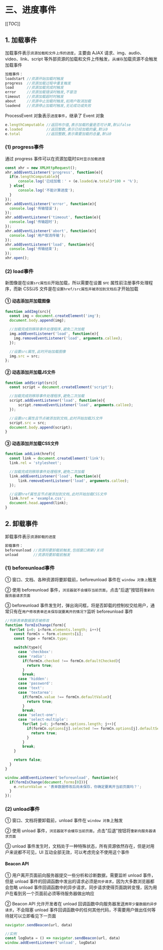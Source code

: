 # 三、进度事件

[[_TOC_]]

## 1. 加载事件

加载事件表示`资源加载和文件上传的进度`，主要由 AJAX 请求、img、audio、video、link、script 等外部资源的加载和文件上传触发，从`缓存`加载资源不会触发加载事件

```javascript
加载事件：
loadstart //资源开始加载时触发
progress  //资源加载过程中重复触发
load      //资源加载完成时触发
error     //资源加载错误时触发,不冒泡
timeout   //资源加载超时时触发
about     //资源中止加载时触发,如用户取消加载
loadend   //资源停止加载时触发,无论成功或失败
```

ProcessEvent 对象表示`进度事件`，继承了 Event 对象

```javascript
e.lengthComputable //返回布尔值,表示加载的量是否可计算,默认false
e.loaded           //返回整数,表示已经加载的量,默认0
e.total            //返回整数,表示需要加载的总量,默认0
```

### (1) progress事件

通过 progress 事件可以在资源加载时`实时显示加载进度`

```javascript
const xhr = new XMLHttpRequest();
xhr.addEventListener('progress', function(e){
  if(e.lengthComputable){
      console.log('已经加载：' + (e.loaded/e.total)*100 + '%'); 
  } else{
      console.log('不能计算进度');
  }
});
xhr.addEventListener('error', function(e){
  console.log('传输错误');
});
xhr.addEventListener('timeout', function(e){
  console.log('传输超时');
});
xhr.addEventListener('abort', function(e){
  console.log('用户取消传输');
});
xhr.addEventListener('load', function(e){
  console.log('传输结束');
});
xhr.open();
```

### (2) load事件

新图像是在`设置src属性后`开始加载，所以需要在设置 src 属性前注册事件处理程序，而新 CSS/JS 文件是在`设置href/src属性并被添加到文档后`才开始加载 

#### ① 动态添加并加载图像

```javascript
function addImg(src){
  const img = document.createElement('img');
  document.body.append(img);

  //加载完成则移除事件处理程序,避免二次加载
  img.addEventListener('load', function(e){
    img.removeEventListener('load', arguments.callee);
  });

  //设置src属性,此时开始加载图像
  img.src = src;
};
```

#### ② 动态添加并加载JS文件

```javascript
function addScript(src){
  const script = document.createElement('script');

  //加载完成则移除事件处理程序,避免二次加载
  script.addEventListener('load', function(e){
      script.removeEventListener('load', arguments.callee);
  });

  //设置src属性且节点被添加到文档,此时开始加载JS文件
  script.src = src;
  document.body.append(script);
}
```

#### ③ 动态添加并加载CSS文件

```javascript
function addLink(href){
  const link = document.createElement('link');
  link.rel = 'stylesheet';

  //加载完成则移除事件处理程序,避免二次加载
  link.addEventListener('load', function(e){
      link.removeEventListener('load', arguments.callee);
  });

  //设置href属性且节点被添加到文档,此时开始加载CSS文件
  link.href = 'example.css';
  document.head.append(link);
}
```

## 2. 卸载事件

卸载事件表示`资源卸载的进度`

```javascript
卸载事件：
beforeunload //资源将要卸载前触发,包括窗口刷新/关闭
unload       //资源将要卸载前触发
```

### (1) beforeunload事件

① 窗口、文档、各种资源将要卸载前，beforeunload 事件在 `window 对象上`触发 

② 使用 beforeunload 事件，`浏览器就不会缓存当前页面`，点击"后退"按钮将`重新向服务器请求页面` 

③ beforeunload 事件发生时，弹出询问框，将是否卸载的控制权交给用户，通常只有在`用户修改表单还未保存就要离开的情况下`监听 beforeunload 事件

```javascript
//判断表单数据是否被修改
function formIsChange(form){
  for(let i=0; i<form.elements.length; i++){
    const formCn = form.elements[i];
    const type = formCn.type;

    switch(type){
      case 'checkbox':
      case 'radio':
        if(formCn.checked !== formCn.defaultChecked){
          return true;
        }
        break;
      case 'hidden':
      case 'password':
      case 'text':
      case 'textarea':
        if(formCn.value !== formCn.defaultValue){
          return true;
        }
        break;
      case 'select-one':
      case 'select-multiple':
        for(let j=0; j<formCn.options.length; j++){
          if(formCn.options[j].selected !== formCn.options[j].defaultSelected){
            return true;
          }
        }
        break;
    }

    return false;
  }
}

window.addEventListener('beforeunload', function(e){
  if(formIsChange(document.forms[0])){
    e.returnValue = '表单数据修改后尚未保存，你确定要离开当前页面吗？';
  }
});
```

### (2) unload事件

① 窗口、文档将要卸载前，unload 事件在 `window 对象`上触发 

② 使用 unload 事件，`浏览器就不会缓存当前页面`，点击"后退"按钮将`重新向服务器请求页面`

③ unload 事件发生时，文档处于一种特殊状态，所有资源依然存在，但是对用户来说都不可见，UI 互动全部无效，可以考虑完全不使用这个事件

#### Beacon API

① 用户离开页面前向服务器提交一些分析和诊断数据，需要监听 unload 事件，但是 unload 事件的回调函数中发出的请求必须是`同步请求`，因为大多数浏览器都会忽略 unload 事件回调函数中的异步请求，同步请求使得页面跳转变慢，因为用户在看到另一个页面前必须等待服务器做出响应

② Beacon API 允许开发者在 unload 回调函数中向服务器发送`携带少量数据的异步请求`，不会阻塞 unload 事件回调函数中的任何其他代码，不需要用户做出任何等待就可以立即看见下一页面

```javascript
navigator.sendBeacon(url, data)

//实例
const logData = () => navigator.sendBeacon(url, data)
window.addEventListener('unload', logData)
```

